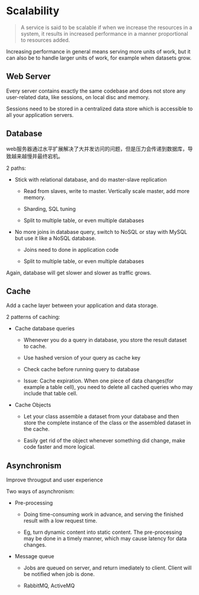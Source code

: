 # Scalability

> A service is said to be scalable if when we increase the resources in a system, it results in increased performance in a manner proportional to resources added.

Increasing performance in general means serving more units of work, but it can also be to handle larger units of work, for example when datasets grow.

## Web Server

Every server contains exactly the same codebase and does not store any user-related data, like sessions, on local disc and memory.

Sessions need to be stored in a centralized data store which is accessible to all your application servers.

## Database

web服务器通过水平扩展解决了大并发访问的问题，但是压力会传递到数据库，导致越来越慢并最终宕机。

2 paths:

- Stick with relational database, and do master-slave replication
  
  - Read from slaves, write to master. Vertically scale master, add more memory.

  - Sharding, SQL tuning

  - Split to multiple table, or even multiple databases

- No more joins in database query, switch to NoSQL or stay with MySQL but use it like a NoSQL database.

  - Joins need to done in application code

  - Split to multiple table, or even multiple databases

Again, database will get slower and slower as traffic grows.

## Cache

Add a cache layer between your application and data storage.

2 patterns of caching:

- Cache database queries

  - Whenever you do a query in database, you store the result dataset to cache.

  - Use hashed version of your query as cache key

  - Check cache before running query to database

  - Issue: Cache expiration. When one piece of data changes(for example a table cell), you need to delete all cached queries who may include that table cell.
  
- Cache Objects

  - Let your class assemble a dataset from your database and then store the complete instance of the class or the assembled dataset in the cache.

  - Easily get rid of the object whenever something did change, make code faster and more logical.

## Asynchronism

Improve througput and user experience

Two ways of asynchronism:

- Pre-processing
  
  - Doing time-consuming work in advance, and serving the finished result with a low request time.

  - Eg, turn dynamic content into static content. The pre-processing may be done in a timely manner, which may cause latency for data changes.

- Message queue
  
  - Jobs are queued on server, and return imediately to client. Client will be notified when job is done.

  - RabbitMQ, ActiveMQ

